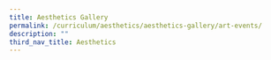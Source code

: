 ```yaml
---
title: Aesthetics Gallery
permalink: /curriculum/aesthetics/aesthetics-gallery/art-events/
description: ""
third_nav_title: Aesthetics
---
```


